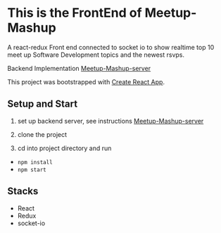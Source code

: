 # This is the FrontEnd of Meetup-Mashup

A react-redux Front end connected to socket io to show realtime top 10 meet up Software Development topics and the newest rsvps.

Backend Implementation
[Meetup-Mashup-server](https://github.com/qiyu1987/meetup-mashup-server)

This project was bootstrapped with [Create React App](https://github.com/facebook/create-react-app).

## Setup and Start

1. set up backend server, see instructions [Meetup-Mashup-server](https://github.com/qiyu1987/meetup-mashup-server)

2. clone the project

3. cd into project directory and run
- `npm install`
- `npm start`

## Stacks
- React
- Redux
- socket-io